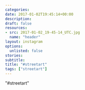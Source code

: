 ```yaml
---
categories:
date: 2017-01-02T19:45:14+00:00
description:
draft: false
resources:
- src: 2017-01-02_19-45-14_UTC.jpg
  name: "header"
layout: instagram
options:
  unlisted: false
stories:
subtitle:
title: "#streetart"
tags: ["streetart"]
---
```


"#streetart"

